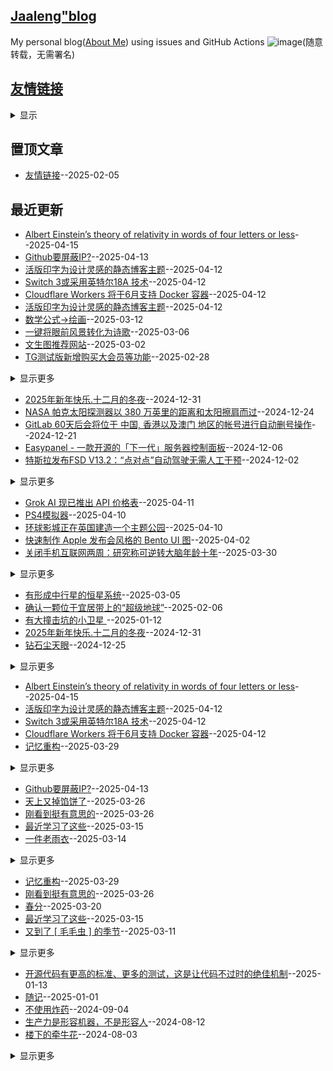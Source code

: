 ## [Jaaleng"blog](https://jaaleng.github.io/)
My personal blog([About Me](https://github.com/jaaleng/jaaleng.github.io/issues/1/)) using issues and GitHub Actions 
![image](https://github.com/user-attachments/assets/a168bf11-661e-4566-b042-7fc9544de528)(随意转载，无需署名)

## [友情链接](https://github.com/jaaleng/gitblog/issues/161)
<details><summary>显示</summary>
<table>
<thead>
<tr>
<th>Name</th>
<th>Link</th>
<th>Desc</th>
</tr>
</thead>
<tbody>
<tr>
<td>mymsn</td>
<td>https://829259.xyz</td>
<td>做个有意思的人</td>
</tr>
</tbody>
</table></details>


## 置顶文章
- [友情链接](https://github.com/jaaleng/jaaleng.github.io/issues/161)--2025-02-05
## 最近更新
- [Albert Einstein’s theory of relativity in words of four letters or less](https://github.com/jaaleng/jaaleng.github.io/issues/213)--2025-04-15
- [Github要屏蔽IP?](https://github.com/jaaleng/jaaleng.github.io/issues/212)--2025-04-13
- [活版印字为设计灵感的静态博客主题](https://github.com/jaaleng/jaaleng.github.io/issues/211)--2025-04-12
- [Switch 3或采用英特尔18A 技术](https://github.com/jaaleng/jaaleng.github.io/issues/210)--2025-04-12
- [Cloudflare Workers 将于6月支持 Docker 容器](https://github.com/jaaleng/jaaleng.github.io/issues/209)--2025-04-12
- [活版印字为设计灵感的静态博客主题](https://github.com/jaaleng/jaaleng.github.io/issues/211)--2025-04-12
- [数学公式→绘画](https://github.com/jaaleng/jaaleng.github.io/issues/190)--2025-03-12
- [一键将眼前风景转化为诗歌](https://github.com/jaaleng/jaaleng.github.io/issues/187)--2025-03-06
- [文生图推荐网站](https://github.com/jaaleng/jaaleng.github.io/issues/179)--2025-03-02
- [TG测试版新增购买大会员等功能](https://github.com/jaaleng/jaaleng.github.io/issues/178)--2025-02-28
<details><summary>显示更多</summary>

- [Claude 关系负责人 Alex Albert 表明已面向所有用户开放 GitHub 集成 Claude](https://github.com/jaaleng/jaaleng.github.io/issues/177)--2025-02-27
- [圆底的垃圾袋](https://github.com/jaaleng/jaaleng.github.io/issues/174)--2025-02-25
- [Deepseek恢复API充值](https://github.com/jaaleng/jaaleng.github.io/issues/173)--2025-02-25
- [Grok 3 出世后影响最大的是同人文章定制产业](https://github.com/jaaleng/jaaleng.github.io/issues/170)--2025-02-23
- [[ DeepSeek 实用集成 ] DeepSeek 官方发布](https://github.com/jaaleng/jaaleng.github.io/issues/167)--2025-02-11
</details>

- [2025年新年快乐.十二月的冬夜](https://github.com/jaaleng/jaaleng.github.io/issues/115)--2024-12-31
- [NASA 帕克太阳探测器以 380 万英里的距离和太阳擦肩而过](https://github.com/jaaleng/jaaleng.github.io/issues/113)--2024-12-24
- [GitLab 60天后会将位于 中国, 香港以及澳门 地区的帐号进行自动删号操作](https://github.com/jaaleng/jaaleng.github.io/issues/112)--2024-12-21
- [Easypanel - 一款开源的「下一代」服务器控制面板](https://github.com/jaaleng/jaaleng.github.io/issues/111)--2024-12-06
- [特斯拉发布FSD V13.2：“点对点”自动驾驶无需人工干预](https://github.com/jaaleng/jaaleng.github.io/issues/109)--2024-12-02
<details><summary>显示更多</summary>

- [Telegram拍卖平台Fragment引进强制KYC](https://github.com/jaaleng/jaaleng.github.io/issues/106)--2024-11-29
- [树莓派发布全新 Compute Module 5，性能大幅提升](https://github.com/jaaleng/jaaleng.github.io/issues/105)--2024-11-28
- [以$2.99/月，订阅两个月Paramount+ with Showtime](https://github.com/jaaleng/jaaleng.github.io/issues/104)--2024-11-27
- [Appcharge 获 2600 万美元融资，助游戏应用绕过苹果谷歌商店](https://github.com/jaaleng/jaaleng.github.io/issues/103)--2024-11-27
- [马斯克新头衔“马园长”](https://github.com/jaaleng/jaaleng.github.io/issues/102)--2024-11-26
- [传 Google 将整合 Chrome OS 与 Android](https://github.com/jaaleng/jaaleng.github.io/issues/101)--2024-11-21
- [海王星的夜晚  ](https://github.com/jaaleng/jaaleng.github.io/issues/100)--2024-11-10
- [AIGC 相关的资源集合](https://github.com/jaaleng/jaaleng.github.io/issues/99)--2024-11-09
- [《自己动手写 Git》中文翻译](https://github.com/jaaleng/jaaleng.github.io/issues/98)--2024-11-02
- [螺旋星系NGC 6744 ](https://github.com/jaaleng/jaaleng.github.io/issues/97)--2024-11-02
- [开源分布式对象存储工具Garage](https://github.com/jaaleng/jaaleng.github.io/issues/96)--2024-11-01
- [Apple 明确表示 Apple Intelligence 将于 10 月推出](https://github.com/jaaleng/jaaleng.github.io/issues/80)--2024-10-07
</details>

- [Grok AI 现已推出 API 价格表](https://github.com/jaaleng/jaaleng.github.io/issues/208)--2025-04-11
- [PS4模拟器](https://github.com/jaaleng/jaaleng.github.io/issues/207)--2025-04-10
- [环球影城正在英国建造一个主题公园](https://github.com/jaaleng/jaaleng.github.io/issues/206)--2025-04-10
- [快速制作 Apple 发布会风格的 Bento UI 图](https://github.com/jaaleng/jaaleng.github.io/issues/205)--2025-04-02
- [关闭手机互联网两周：研究称可逆转大脑年龄十年](https://github.com/jaaleng/jaaleng.github.io/issues/204)--2025-03-30
<details><summary>显示更多</summary>

- [Hacker News Top Stories](https://github.com/jaaleng/jaaleng.github.io/issues/203)--2025-03-29
- [「与熊论道」字符加密工具将关闭](https://github.com/jaaleng/jaaleng.github.io/issues/201)--2025-03-28
- [US.KG 域名政策更新](https://github.com/jaaleng/jaaleng.github.io/issues/200)--2025-03-27
- [多模态模型如何重塑视觉创作](https://github.com/jaaleng/jaaleng.github.io/issues/197)--2025-03-26
- [一键免费部署您的私人 Gemini 应用](https://github.com/jaaleng/jaaleng.github.io/issues/196)--2025-03-22
- [一件老雨衣](https://github.com/jaaleng/jaaleng.github.io/issues/192)--2025-03-14
- [数学公式→绘画](https://github.com/jaaleng/jaaleng.github.io/issues/190)--2025-03-12
- [基于 CF Pages+AI 制作的论坛](https://github.com/jaaleng/jaaleng.github.io/issues/188)--2025-03-08
- [HeyGen 一键翻译视频 AI](https://github.com/jaaleng/jaaleng.github.io/issues/186)--2025-03-05
- [百度文库、网盘接入 DeepSeek](https://github.com/jaaleng/jaaleng.github.io/issues/185)--2025-03-05
- [科学家发现人类祖先在 15 万年前生活在非洲雨林的证据](https://github.com/jaaleng/jaaleng.github.io/issues/180)--2025-03-03
- [文生图推荐网站](https://github.com/jaaleng/jaaleng.github.io/issues/179)--2025-03-02
- [Claude 关系负责人 Alex Albert 表明已面向所有用户开放 GitHub 集成 Claude](https://github.com/jaaleng/jaaleng.github.io/issues/177)--2025-02-27
- [OpenAI 宣布免费开放 ChatGPT 高级语音模式](https://github.com/jaaleng/jaaleng.github.io/issues/176)--2025-02-26
- [Google Drive 现在支持搜索转录后的字幕文稿](https://github.com/jaaleng/jaaleng.github.io/issues/172)--2025-02-25
- [Gmail邮箱将停止使用短信验证码登录](https://github.com/jaaleng/jaaleng.github.io/issues/171)--2025-02-24
- [Grok 3 出世后影响最大的是同人文章定制产业](https://github.com/jaaleng/jaaleng.github.io/issues/170)--2025-02-23
- [一款以Telegram作为储存的文件外链系统](https://github.com/jaaleng/jaaleng.github.io/issues/169)--2025-02-23
- [typecho 博客主题推荐](https://github.com/jaaleng/jaaleng.github.io/issues/168)--2025-02-23
- [[ DeepSeek 实用集成 ] DeepSeek 官方发布](https://github.com/jaaleng/jaaleng.github.io/issues/167)--2025-02-11
- [T-Mobile与Starlink合作推出卫星互联网服务](https://github.com/jaaleng/jaaleng.github.io/issues/166)--2025-02-10
- [回忆](https://github.com/jaaleng/jaaleng.github.io/issues/147)--2025-02-02
- [达·芬奇500年前绘制的秘密隧道，真是奇人啊!](https://github.com/jaaleng/jaaleng.github.io/issues/143)--2025-01-26
- [Telegram 假 Safeguard 骗局最新伎俩汇总](https://github.com/jaaleng/jaaleng.github.io/issues/141)--2025-01-22
- [猫咪的身体是水做的](https://github.com/jaaleng/jaaleng.github.io/issues/140)--2025-01-22
- [IPTV播放器](https://github.com/jaaleng/jaaleng.github.io/issues/139)--2025-01-18
- [Vercel vs Cloudflare Workers](https://github.com/jaaleng/jaaleng.github.io/issues/138)--2025-01-18
- [Typecho主题MWordStar 2.6](https://github.com/jaaleng/jaaleng.github.io/issues/134)--2025-01-17
- [一个 Golang 微服务 HTTP 框架](https://github.com/jaaleng/jaaleng.github.io/issues/133)--2025-01-16
- [开源的APIs项目FreeAPI](https://github.com/jaaleng/jaaleng.github.io/issues/132)--2025-01-15
- [基于AI的智能书签管理插件](https://github.com/jaaleng/jaaleng.github.io/issues/131)--2025-01-14
- [一个免费在线文字 Icon 制作工具](https://github.com/jaaleng/jaaleng.github.io/issues/130)--2025-01-14
- [Termora 是一个终端模拟器和 SSH 客户端，支持 Windows，macOS 和 Linux](https://github.com/jaaleng/jaaleng.github.io/issues/126)--2025-01-13
- [DeepSeek官方App上线](https://github.com/jaaleng/jaaleng.github.io/issues/122)--2025-01-13
- [有大撞击坑的小卫星  ](https://github.com/jaaleng/jaaleng.github.io/issues/121)--2025-01-12
- [Telegram首次实现盈利](https://github.com/jaaleng/jaaleng.github.io/issues/120)--2025-01-12
- [《艾尔登法环 暗夜君临》网络测试启动](https://github.com/jaaleng/jaaleng.github.io/issues/119)--2025-01-12
- [网易旗下视频播放软件网易爆米花已支持Emby](https://github.com/jaaleng/jaaleng.github.io/issues/118)--2025-01-08
- [The first Starlink satellite direct to cell phone constellation is now complete](https://github.com/jaaleng/jaaleng.github.io/issues/117)--2025-01-04
- [随记](https://github.com/jaaleng/jaaleng.github.io/issues/116)--2025-01-01
- [NASA 帕克太阳探测器以 380 万英里的距离和太阳擦肩而过](https://github.com/jaaleng/jaaleng.github.io/issues/113)--2024-12-24
- [GitLab 60天后会将位于 中国, 香港以及澳门 地区的帐号进行自动删号操作](https://github.com/jaaleng/jaaleng.github.io/issues/112)--2024-12-21
- [Easypanel - 一款开源的「下一代」服务器控制面板](https://github.com/jaaleng/jaaleng.github.io/issues/111)--2024-12-06
- [特斯拉发布FSD V13.2：“点对点”自动驾驶无需人工干预](https://github.com/jaaleng/jaaleng.github.io/issues/109)--2024-12-02
- [Telegram拍卖平台Fragment引进强制KYC](https://github.com/jaaleng/jaaleng.github.io/issues/106)--2024-11-29
- [树莓派发布全新 Compute Module 5，性能大幅提升](https://github.com/jaaleng/jaaleng.github.io/issues/105)--2024-11-28
- [Appcharge 获 2600 万美元融资，助游戏应用绕过苹果谷歌商店](https://github.com/jaaleng/jaaleng.github.io/issues/103)--2024-11-27
- [马斯克新头衔“马园长”](https://github.com/jaaleng/jaaleng.github.io/issues/102)--2024-11-26
- [传 Google 将整合 Chrome OS 与 Android](https://github.com/jaaleng/jaaleng.github.io/issues/101)--2024-11-21
- [AIGC 相关的资源集合](https://github.com/jaaleng/jaaleng.github.io/issues/99)--2024-11-09
- [《自己动手写 Git》中文翻译](https://github.com/jaaleng/jaaleng.github.io/issues/98)--2024-11-02
- [开源分布式对象存储工具Garage](https://github.com/jaaleng/jaaleng.github.io/issues/96)--2024-11-01
- [图片加水印的网页工具](https://github.com/jaaleng/jaaleng.github.io/issues/95)--2024-10-30
- [状态钟](https://github.com/jaaleng/jaaleng.github.io/issues/94)--2024-10-28
- [全球免费电视频道的M3U直播源](https://github.com/jaaleng/jaaleng.github.io/issues/93)--2024-10-25
- [三个开源的 Android 邮件客户端](https://github.com/jaaleng/jaaleng.github.io/issues/92)--2024-10-23
- [AirPods Pro 2 新出的听力健康功能不会在全球范围内推出](https://github.com/jaaleng/jaaleng.github.io/issues/91)--2024-10-22
- [Jekyll Github Pages push 报错](https://github.com/jaaleng/jaaleng.github.io/issues/90)--2024-10-21
- [利用耳机发送莫斯电码](https://github.com/jaaleng/jaaleng.github.io/issues/89)--2024-10-21
- [ChatGPT 桌面版现已登陆 Windows 平台](https://github.com/jaaleng/jaaleng.github.io/issues/88)--2024-10-18
- [纽西兰上空的绚烂极光  ](https://github.com/jaaleng/jaaleng.github.io/issues/87)--2024-10-17
- [个人书籍库搭建](https://github.com/jaaleng/jaaleng.github.io/issues/86)--2024-10-17
- [免费域名可托管CF](https://github.com/jaaleng/jaaleng.github.io/issues/85)--2024-10-17
- [Meta 宣布将其 AI 功能扩展到 21 个新国家](https://github.com/jaaleng/jaaleng.github.io/issues/84)--2024-10-13
- [杜罗夫发布长文，讲述其创业历程](https://github.com/jaaleng/jaaleng.github.io/issues/83)--2024-10-12
- [A股大爆发](https://github.com/jaaleng/jaaleng.github.io/issues/82)--2024-10-08
- [OpenAI 宣布推出类似 Anthropic 的 Artifacts 的应用 canvas](https://github.com/jaaleng/jaaleng.github.io/issues/81)--2024-10-07
- [Telegram的安全性分析](https://github.com/jaaleng/jaaleng.github.io/issues/76)--2024-09-26
- [开源SSL证书管理工具](https://github.com/jaaleng/jaaleng.github.io/issues/74)--2024-09-24
- [World in Dots – 一键生成点状地图](https://github.com/jaaleng/jaaleng.github.io/issues/72)--2024-09-22
- [iPhone16 Pro跑分再曝光](https://github.com/jaaleng/jaaleng.github.io/issues/71)--2024-09-21
- [一款安卓应用安装包管理器](https://github.com/jaaleng/jaaleng.github.io/issues/70)--2024-09-20
- [提升Cursor AI代码编辑体验而精选](https://github.com/jaaleng/jaaleng.github.io/issues/68)--2024-09-18
- [历史的真相足以颠覆你的三观](https://github.com/jaaleng/jaaleng.github.io/issues/67)--2024-09-17
- [很多项目可以通过docker进行部署](https://github.com/jaaleng/jaaleng.github.io/issues/66)--2024-09-14
- [开源 Web 思维导图工具](https://github.com/jaaleng/jaaleng.github.io/issues/65)--2024-09-13
- [那些被发明的“外国菜”](https://github.com/jaaleng/jaaleng.github.io/issues/64)--2024-09-12
- [利用大型语言模型增量构建知识图谱的工具](https://github.com/jaaleng/jaaleng.github.io/issues/63)--2024-09-11
- [巧妙的灯泡钟](https://github.com/jaaleng/jaaleng.github.io/issues/61)--2024-09-09
- [一个鱼缸](https://github.com/jaaleng/jaaleng.github.io/issues/60)--2024-09-08
- [Telegram 已经达到了1000万付费订阅用户。现在有1000万人在享受 Telegram Premium 的服务！](https://github.com/jaaleng/jaaleng.github.io/issues/59)--2024-09-07
- [一个在线计算器工具大全](https://github.com/jaaleng/jaaleng.github.io/issues/58)--2024-09-06
- [Typr 是一个类似 Medium 的 React 写作编辑器](https://github.com/jaaleng/jaaleng.github.io/issues/55)--2024-09-03
- [证书防伪](https://github.com/jaaleng/jaaleng.github.io/issues/54)--2024-09-02
- [开源软件商业模式](https://github.com/jaaleng/jaaleng.github.io/issues/53)--2024-09-01
- [冷管降温](https://github.com/jaaleng/jaaleng.github.io/issues/51)--2024-08-29
- [巴黎工艺品博物馆](https://github.com/jaaleng/jaaleng.github.io/issues/49)--2024-08-27
- [彼得·蒂尔的实验](https://github.com/jaaleng/jaaleng.github.io/issues/48)--2024-08-25
- [AR 笔记本](https://github.com/jaaleng/jaaleng.github.io/issues/47)--2024-08-24
- [Stephen Wilkes’ Stunning Day to Night Images Capture a Fully New Perspective](https://github.com/jaaleng/jaaleng.github.io/issues/46)--2024-08-23
- [电源开关符号的演变](https://github.com/jaaleng/jaaleng.github.io/issues/45)--2024-08-23
- [拟人语音](https://github.com/jaaleng/jaaleng.github.io/issues/44)--2024-08-22
- [秘鲁首都利马,悬崖之上](https://github.com/jaaleng/jaaleng.github.io/issues/43)--2024-08-20
- [自制躺式电脑椅](https://github.com/jaaleng/jaaleng.github.io/issues/42)--2024-08-19
- [新疆喀什的阿图什天门景区](https://github.com/jaaleng/jaaleng.github.io/issues/41)--2024-08-18
- [快递电动小车](https://github.com/jaaleng/jaaleng.github.io/issues/40)--2024-08-17
- [广州番禺有个巨无霸地铁站，](https://github.com/jaaleng/jaaleng.github.io/issues/39)--2024-08-16
- [Telegram CEO发文庆祝Telegram成立11周年](https://github.com/jaaleng/jaaleng.github.io/issues/37)--2024-08-14
- [维苏威古卷](https://github.com/jaaleng/jaaleng.github.io/issues/36)--2024-08-13
- [零度国境线](https://github.com/jaaleng/jaaleng.github.io/issues/35)--2024-08-12
- [胡杨林](https://github.com/jaaleng/jaaleng.github.io/issues/34)--2024-08-12
- [一家荷兰公司发明了单叶片的风力发电](https://github.com/jaaleng/jaaleng.github.io/issues/33)--2024-08-12
- [生产力是形容机器，不是形容人](https://github.com/jaaleng/jaaleng.github.io/issues/32)--2024-08-12
- [无叶片飞机](https://github.com/jaaleng/jaaleng.github.io/issues/31)--2024-08-11
- [德雷克海峡](https://github.com/jaaleng/jaaleng.github.io/issues/30)--2024-08-10
- [Archaeologists Unearth Buddha Statue in Ancient Egyptian Port City](https://github.com/jaaleng/jaaleng.github.io/issues/29)--2024-08-10
- [钛心脏](https://github.com/jaaleng/jaaleng.github.io/issues/28)--2024-08-08
- [可种植棺材](https://github.com/jaaleng/jaaleng.github.io/issues/27)--2024-08-07
- [风力发电世界纪录](https://github.com/jaaleng/jaaleng.github.io/issues/26)--2024-08-07
- [电子绷带](https://github.com/jaaleng/jaaleng.github.io/issues/25)--2024-08-07
- [香蕉遥控器](https://github.com/jaaleng/jaaleng.github.io/issues/24)--2024-08-07
- [推荐单栏样式 卡片式设计 的现代 Hexo 主题](https://github.com/jaaleng/jaaleng.github.io/issues/21)--2024-08-02
- [天宝十载（751年）正月，安禄山生日](https://github.com/jaaleng/jaaleng.github.io/issues/20)--2024-08-01
- [Notion 终于要支持中文了！](https://github.com/jaaleng/jaaleng.github.io/issues/19)--2024-07-31
- [转存用的网络服务](https://github.com/jaaleng/jaaleng.github.io/issues/18)--2024-07-31
- [大一统+开源免费！Stability Matrix整合WebUI+ComfyUI等10多种流行包，傻瓜式操作](https://github.com/jaaleng/jaaleng.github.io/issues/17)--2024-07-31
- [在Github上写博客？最简单的方法！](https://github.com/jaaleng/jaaleng.github.io/issues/16)--2024-07-30
- [影视TV](https://github.com/jaaleng/jaaleng.github.io/issues/14)--2024-07-28
- [一个大佬开发的仿朋友圈的极简微博，这个是多人版的](https://github.com/jaaleng/jaaleng.github.io/issues/12)--2024-07-27
- [ 开源许可的种类与区别](https://github.com/jaaleng/jaaleng.github.io/issues/8)--2024-07-27
- [Linux Mint 22 Wilma ](https://github.com/jaaleng/jaaleng.github.io/issues/3)--2024-07-27
- [巴黎奥运会开幕式，来几个常用m3u直播源](https://github.com/jaaleng/jaaleng.github.io/issues/2)--2024-07-26
</details>

- [有形成中行星的恒星系统](https://github.com/jaaleng/jaaleng.github.io/issues/181)--2025-03-05
- [确认一颗位于宜居带上的“超级地球”](https://github.com/jaaleng/jaaleng.github.io/issues/164)--2025-02-06
- [有大撞击坑的小卫星  ](https://github.com/jaaleng/jaaleng.github.io/issues/121)--2025-01-12
- [2025年新年快乐.十二月的冬夜](https://github.com/jaaleng/jaaleng.github.io/issues/115)--2024-12-31
- [钻石尘天眼](https://github.com/jaaleng/jaaleng.github.io/issues/114)--2024-12-25
<details><summary>显示更多</summary>

- [NGC 300：恒星的聚落  ](https://github.com/jaaleng/jaaleng.github.io/issues/110)--2024-12-03
- [小小行星的夏夜与冬夜 ](https://github.com/jaaleng/jaaleng.github.io/issues/108)--2024-12-01
- [仙王座的象鼻星云  ](https://github.com/jaaleng/jaaleng.github.io/issues/107)--2024-11-30
- [海王星的夜晚  ](https://github.com/jaaleng/jaaleng.github.io/issues/100)--2024-11-10
- [螺旋星系NGC 6744 ](https://github.com/jaaleng/jaaleng.github.io/issues/97)--2024-11-02
- [纽西兰上空的绚烂极光  ](https://github.com/jaaleng/jaaleng.github.io/issues/87)--2024-10-17
- [火星的二氧化碳](https://github.com/jaaleng/jaaleng.github.io/issues/75)--2024-09-25
- [美人鱼 星云](https://github.com/jaaleng/jaaleng.github.io/issues/69)--2024-09-19
- [扮成土星的月亮  ](https://github.com/jaaleng/jaaleng.github.io/issues/57)--2024-09-05
- [堰蜓座的暗星云  ](https://github.com/jaaleng/jaaleng.github.io/issues/13)--2024-07-28
- [月亮临边的土星](https://github.com/jaaleng/jaaleng.github.io/issues/11)--2024-07-27
</details>

- [Albert Einstein’s theory of relativity in words of four letters or less](https://github.com/jaaleng/jaaleng.github.io/issues/213)--2025-04-15
- [活版印字为设计灵感的静态博客主题](https://github.com/jaaleng/jaaleng.github.io/issues/211)--2025-04-12
- [Switch 3或采用英特尔18A 技术](https://github.com/jaaleng/jaaleng.github.io/issues/210)--2025-04-12
- [Cloudflare Workers 将于6月支持 Docker 容器](https://github.com/jaaleng/jaaleng.github.io/issues/209)--2025-04-12
- [记忆重构](https://github.com/jaaleng/jaaleng.github.io/issues/202)--2025-03-29
<details><summary>显示更多</summary>

- [基于 CF Pages+AI 制作的论坛](https://github.com/jaaleng/jaaleng.github.io/issues/188)--2025-03-08
- [一键将眼前风景转化为诗歌](https://github.com/jaaleng/jaaleng.github.io/issues/187)--2025-03-06
- [HeyGen 一键翻译视频 AI](https://github.com/jaaleng/jaaleng.github.io/issues/186)--2025-03-05
- [百度文库、网盘接入 DeepSeek](https://github.com/jaaleng/jaaleng.github.io/issues/185)--2025-03-05
- [TG测试版新增购买大会员等功能](https://github.com/jaaleng/jaaleng.github.io/issues/178)--2025-02-28
- [Deepseek恢复API充值](https://github.com/jaaleng/jaaleng.github.io/issues/173)--2025-02-25
- [Google Drive 现在支持搜索转录后的字幕文稿](https://github.com/jaaleng/jaaleng.github.io/issues/172)--2025-02-25
- [IPTV播放器](https://github.com/jaaleng/jaaleng.github.io/issues/139)--2025-01-18
- [Vercel vs Cloudflare Workers](https://github.com/jaaleng/jaaleng.github.io/issues/138)--2025-01-18
- [开源的APIs项目FreeAPI](https://github.com/jaaleng/jaaleng.github.io/issues/132)--2025-01-15
- [基于AI的智能书签管理插件](https://github.com/jaaleng/jaaleng.github.io/issues/131)--2025-01-14
- [一个免费在线文字 Icon 制作工具](https://github.com/jaaleng/jaaleng.github.io/issues/130)--2025-01-14
- [开源代码有更高的标准、更多的测试，这是让代码不过时的绝佳机制](https://github.com/jaaleng/jaaleng.github.io/issues/129)--2025-01-13
- [Termora 是一个终端模拟器和 SSH 客户端，支持 Windows，macOS 和 Linux](https://github.com/jaaleng/jaaleng.github.io/issues/126)--2025-01-13
- [DeepSeek官方App上线](https://github.com/jaaleng/jaaleng.github.io/issues/122)--2025-01-13
- [Telegram首次实现盈利](https://github.com/jaaleng/jaaleng.github.io/issues/120)--2025-01-12
- [GitLab 60天后会将位于 中国, 香港以及澳门 地区的帐号进行自动删号操作](https://github.com/jaaleng/jaaleng.github.io/issues/112)--2024-12-21
- [Telegram拍卖平台Fragment引进强制KYC](https://github.com/jaaleng/jaaleng.github.io/issues/106)--2024-11-29
- [以$2.99/月，订阅两个月Paramount+ with Showtime](https://github.com/jaaleng/jaaleng.github.io/issues/104)--2024-11-27
- [传 Google 将整合 Chrome OS 与 Android](https://github.com/jaaleng/jaaleng.github.io/issues/101)--2024-11-21
- [AIGC 相关的资源集合](https://github.com/jaaleng/jaaleng.github.io/issues/99)--2024-11-09
- [《自己动手写 Git》中文翻译](https://github.com/jaaleng/jaaleng.github.io/issues/98)--2024-11-02
- [开源分布式对象存储工具Garage](https://github.com/jaaleng/jaaleng.github.io/issues/96)--2024-11-01
- [状态钟](https://github.com/jaaleng/jaaleng.github.io/issues/94)--2024-10-28
- [三个开源的 Android 邮件客户端](https://github.com/jaaleng/jaaleng.github.io/issues/92)--2024-10-23
- [AirPods Pro 2 新出的听力健康功能不会在全球范围内推出](https://github.com/jaaleng/jaaleng.github.io/issues/91)--2024-10-22
- [Jekyll Github Pages push 报错](https://github.com/jaaleng/jaaleng.github.io/issues/90)--2024-10-21
- [ChatGPT 桌面版现已登陆 Windows 平台](https://github.com/jaaleng/jaaleng.github.io/issues/88)--2024-10-18
- [个人书籍库搭建](https://github.com/jaaleng/jaaleng.github.io/issues/86)--2024-10-17
- [免费域名可托管CF](https://github.com/jaaleng/jaaleng.github.io/issues/85)--2024-10-17
- [Meta 宣布将其 AI 功能扩展到 21 个新国家](https://github.com/jaaleng/jaaleng.github.io/issues/84)--2024-10-13
- [杜罗夫发布长文，讲述其创业历程](https://github.com/jaaleng/jaaleng.github.io/issues/83)--2024-10-12
- [OpenAI 宣布推出类似 Anthropic 的 Artifacts 的应用 canvas](https://github.com/jaaleng/jaaleng.github.io/issues/81)--2024-10-07
- [Apple 明确表示 Apple Intelligence 将于 10 月推出](https://github.com/jaaleng/jaaleng.github.io/issues/80)--2024-10-07
- [OpenAI 推出 ChatGPT 进阶语音功能](https://github.com/jaaleng/jaaleng.github.io/issues/77)--2024-09-27
- [Telegram的安全性分析](https://github.com/jaaleng/jaaleng.github.io/issues/76)--2024-09-26
- [火星的二氧化碳](https://github.com/jaaleng/jaaleng.github.io/issues/75)--2024-09-25
- [开源SSL证书管理工具](https://github.com/jaaleng/jaaleng.github.io/issues/74)--2024-09-24
- [Stack Auth – 开源的用户认证与管理平台](https://github.com/jaaleng/jaaleng.github.io/issues/73)--2024-09-23
- [World in Dots – 一键生成点状地图](https://github.com/jaaleng/jaaleng.github.io/issues/72)--2024-09-22
- [一款安卓应用安装包管理器](https://github.com/jaaleng/jaaleng.github.io/issues/70)--2024-09-20
- [美人鱼 星云](https://github.com/jaaleng/jaaleng.github.io/issues/69)--2024-09-19
- [提升Cursor AI代码编辑体验而精选](https://github.com/jaaleng/jaaleng.github.io/issues/68)--2024-09-18
- [历史的真相足以颠覆你的三观](https://github.com/jaaleng/jaaleng.github.io/issues/67)--2024-09-17
- [很多项目可以通过docker进行部署](https://github.com/jaaleng/jaaleng.github.io/issues/66)--2024-09-14
- [开源 Web 思维导图工具](https://github.com/jaaleng/jaaleng.github.io/issues/65)--2024-09-13
- [利用大型语言模型增量构建知识图谱的工具](https://github.com/jaaleng/jaaleng.github.io/issues/63)--2024-09-11
- [AI赋能，语言无界](https://github.com/jaaleng/jaaleng.github.io/issues/62)--2024-09-10
- [一个在线计算器工具大全](https://github.com/jaaleng/jaaleng.github.io/issues/58)--2024-09-06
- [不使用炸药](https://github.com/jaaleng/jaaleng.github.io/issues/56)--2024-09-04
- [Typr 是一个类似 Medium 的 React 写作编辑器](https://github.com/jaaleng/jaaleng.github.io/issues/55)--2024-09-03
- [证书防伪](https://github.com/jaaleng/jaaleng.github.io/issues/54)--2024-09-02
- [开源软件商业模式](https://github.com/jaaleng/jaaleng.github.io/issues/53)--2024-09-01
- [鲸鲨的确切年龄](https://github.com/jaaleng/jaaleng.github.io/issues/50)--2024-08-28
- [巴黎工艺品博物馆](https://github.com/jaaleng/jaaleng.github.io/issues/49)--2024-08-27
- [自制躺式电脑椅](https://github.com/jaaleng/jaaleng.github.io/issues/42)--2024-08-19
- [广州番禺有个巨无霸地铁站，](https://github.com/jaaleng/jaaleng.github.io/issues/39)--2024-08-16
- [声音授权](https://github.com/jaaleng/jaaleng.github.io/issues/38)--2024-08-15
- [Telegram CEO发文庆祝Telegram成立11周年](https://github.com/jaaleng/jaaleng.github.io/issues/37)--2024-08-14
- [维苏威古卷](https://github.com/jaaleng/jaaleng.github.io/issues/36)--2024-08-13
- [转存用的网络服务](https://github.com/jaaleng/jaaleng.github.io/issues/18)--2024-07-31
- [大一统+开源免费！Stability Matrix整合WebUI+ComfyUI等10多种流行包，傻瓜式操作](https://github.com/jaaleng/jaaleng.github.io/issues/17)--2024-07-31
- [在Github上写博客？最简单的方法！](https://github.com/jaaleng/jaaleng.github.io/issues/16)--2024-07-30
- [一个大佬开发的仿朋友圈的极简微博，这个是多人版的](https://github.com/jaaleng/jaaleng.github.io/issues/12)--2024-07-27
- [一些Emby客户端，Android和iOS](https://github.com/jaaleng/jaaleng.github.io/issues/10)--2024-07-27
</details>

- [Github要屏蔽IP?](https://github.com/jaaleng/jaaleng.github.io/issues/212)--2025-04-13
- [天上又掉馅饼了](https://github.com/jaaleng/jaaleng.github.io/issues/199)--2025-03-26
- [刚看到挺有意思的](https://github.com/jaaleng/jaaleng.github.io/issues/198)--2025-03-26
- [最近学习了这些](https://github.com/jaaleng/jaaleng.github.io/issues/193)--2025-03-15
- [一件老雨衣](https://github.com/jaaleng/jaaleng.github.io/issues/192)--2025-03-14
<details><summary>显示更多</summary>

- [Bing](https://github.com/jaaleng/jaaleng.github.io/issues/191)--2025-03-13
- [US.KG 已恢复运作，请谨慎转移您的重要资产](https://github.com/jaaleng/jaaleng.github.io/issues/175)--2025-02-26
- [圆底的垃圾袋](https://github.com/jaaleng/jaaleng.github.io/issues/174)--2025-02-25
- [AI永远也代替不了人类。](https://github.com/jaaleng/jaaleng.github.io/issues/165)--2025-02-08
- [哪吒2总票房破55亿!](https://github.com/jaaleng/jaaleng.github.io/issues/162)--2025-02-05
- [回忆](https://github.com/jaaleng/jaaleng.github.io/issues/147)--2025-02-02
- [是，首相  2季全](https://github.com/jaaleng/jaaleng.github.io/issues/137)--2025-01-18
- [推荐个喜马拉雅有声小说《武夫》](https://github.com/jaaleng/jaaleng.github.io/issues/135)--2025-01-17
- [ Windows 3.1 时钟](https://github.com/jaaleng/jaaleng.github.io/issues/128)--2025-01-13
- [《艾尔登法环 暗夜君临》网络测试启动](https://github.com/jaaleng/jaaleng.github.io/issues/119)--2025-01-12
- [利用耳机发送莫斯电码](https://github.com/jaaleng/jaaleng.github.io/issues/89)--2024-10-21
- [A股大爆发](https://github.com/jaaleng/jaaleng.github.io/issues/82)--2024-10-08
- [看了好多还是这样最方便](https://github.com/jaaleng/jaaleng.github.io/issues/78)--2024-09-30
- [不使用炸药](https://github.com/jaaleng/jaaleng.github.io/issues/56)--2024-09-04
- [开源软件商业模式](https://github.com/jaaleng/jaaleng.github.io/issues/53)--2024-09-01
- [我的期待是什么？](https://github.com/jaaleng/jaaleng.github.io/issues/52)--2024-08-30
- [冷管降温](https://github.com/jaaleng/jaaleng.github.io/issues/51)--2024-08-29
- [彼得·蒂尔的实验](https://github.com/jaaleng/jaaleng.github.io/issues/48)--2024-08-25
- [胡杨林](https://github.com/jaaleng/jaaleng.github.io/issues/34)--2024-08-12
- [介绍个这样的网站](https://github.com/jaaleng/jaaleng.github.io/issues/23)--2024-08-03
- [楼下的牵牛花](https://github.com/jaaleng/jaaleng.github.io/issues/22)--2024-08-03
- [莫度他人](https://github.com/jaaleng/jaaleng.github.io/issues/15)--2024-07-28
- [Mozilla在Firefox 128版本中加入了由Meta共同编写、专为广告行业设计的PPA API](https://github.com/jaaleng/jaaleng.github.io/issues/7)--2024-07-27
</details>

- [记忆重构](https://github.com/jaaleng/jaaleng.github.io/issues/202)--2025-03-29
- [刚看到挺有意思的](https://github.com/jaaleng/jaaleng.github.io/issues/198)--2025-03-26
- [春分](https://github.com/jaaleng/jaaleng.github.io/issues/194)--2025-03-20
- [最近学习了这些](https://github.com/jaaleng/jaaleng.github.io/issues/193)--2025-03-15
- [又到了 [ 毛毛虫 ] 的季节](https://github.com/jaaleng/jaaleng.github.io/issues/189)--2025-03-11
<details><summary>显示更多</summary>

- [一键将眼前风景转化为诗歌](https://github.com/jaaleng/jaaleng.github.io/issues/187)--2025-03-06
- [HeyGen 一键翻译视频 AI](https://github.com/jaaleng/jaaleng.github.io/issues/186)--2025-03-05
- [微信瘦身！原图、视频可清理为普通画质](https://github.com/jaaleng/jaaleng.github.io/issues/184)--2025-03-05
- [驻站](https://github.com/jaaleng/jaaleng.github.io/issues/142)--2025-01-22
- [是，首相  2季全](https://github.com/jaaleng/jaaleng.github.io/issues/137)--2025-01-18
- [推荐个喜马拉雅有声小说《武夫》](https://github.com/jaaleng/jaaleng.github.io/issues/135)--2025-01-17
- [ Windows 3.1 时钟](https://github.com/jaaleng/jaaleng.github.io/issues/128)--2025-01-13
- [能量电子贺卡](https://github.com/jaaleng/jaaleng.github.io/issues/127)--2025-01-13
- [特斯拉发布FSD V13.2：“点对点”自动驾驶无需人工干预](https://github.com/jaaleng/jaaleng.github.io/issues/109)--2024-12-02
- [全球免费电视频道的M3U直播源](https://github.com/jaaleng/jaaleng.github.io/issues/93)--2024-10-25
- [国庆节快乐](https://github.com/jaaleng/jaaleng.github.io/issues/79)--2024-10-06
- [iPhone16 Pro跑分再曝光](https://github.com/jaaleng/jaaleng.github.io/issues/71)--2024-09-21
- [历史的真相足以颠覆你的三观](https://github.com/jaaleng/jaaleng.github.io/issues/67)--2024-09-17
- [那些被发明的“外国菜”](https://github.com/jaaleng/jaaleng.github.io/issues/64)--2024-09-12
- [一个鱼缸](https://github.com/jaaleng/jaaleng.github.io/issues/60)--2024-09-08
- [电源开关符号的演变](https://github.com/jaaleng/jaaleng.github.io/issues/45)--2024-08-23
- [拟人语音](https://github.com/jaaleng/jaaleng.github.io/issues/44)--2024-08-22
- [声音授权](https://github.com/jaaleng/jaaleng.github.io/issues/38)--2024-08-15
- [零度国境线](https://github.com/jaaleng/jaaleng.github.io/issues/35)--2024-08-12
- [胡杨林](https://github.com/jaaleng/jaaleng.github.io/issues/34)--2024-08-12
- [钛心脏](https://github.com/jaaleng/jaaleng.github.io/issues/28)--2024-08-08
- [天宝十载（751年）正月，安禄山生日](https://github.com/jaaleng/jaaleng.github.io/issues/20)--2024-08-01
- [影视TV](https://github.com/jaaleng/jaaleng.github.io/issues/14)--2024-07-28
- [电视直播软件推荐三个，是安装在智能电视或电视盒子的](https://github.com/jaaleng/jaaleng.github.io/issues/9)--2024-07-27
- [就是这个道理。](https://github.com/jaaleng/jaaleng.github.io/issues/6)--2024-07-27
- [奥运会圣火在热气球形状的主火炬点燃](https://github.com/jaaleng/jaaleng.github.io/issues/4)--2024-07-27
</details>

- [开源代码有更高的标准、更多的测试，这是让代码不过时的绝佳机制](https://github.com/jaaleng/jaaleng.github.io/issues/129)--2025-01-13
- [随记](https://github.com/jaaleng/jaaleng.github.io/issues/116)--2025-01-01
- [不使用炸药](https://github.com/jaaleng/jaaleng.github.io/issues/56)--2024-09-04
- [生产力是形容机器，不是形容人](https://github.com/jaaleng/jaaleng.github.io/issues/32)--2024-08-12
- [楼下的牵牛花](https://github.com/jaaleng/jaaleng.github.io/issues/22)--2024-08-03
<details><summary>显示更多</summary>

- [莫度他人](https://github.com/jaaleng/jaaleng.github.io/issues/15)--2024-07-28
- [奥运会圣火在热气球形状的主火炬点燃](https://github.com/jaaleng/jaaleng.github.io/issues/4)--2024-07-27
</details>

